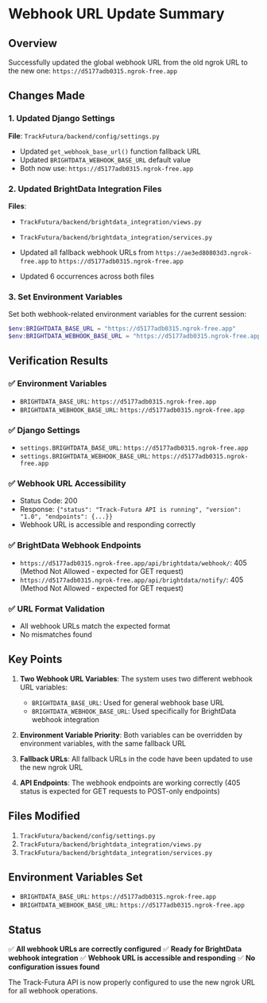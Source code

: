 # Webhook URL Update Summary

## Overview
Successfully updated the global webhook URL from the old ngrok URL to the new one: `https://d5177adb0315.ngrok-free.app`

## Changes Made

### 1. **Updated Django Settings**
**File**: `TrackFutura/backend/config/settings.py`

- Updated `get_webhook_base_url()` function fallback URL
- Updated `BRIGHTDATA_WEBHOOK_BASE_URL` default value
- Both now use: `https://d5177adb0315.ngrok-free.app`

### 2. **Updated BrightData Integration Files**
**Files**: 
- `TrackFutura/backend/brightdata_integration/views.py`
- `TrackFutura/backend/brightdata_integration/services.py`

- Updated all fallback webhook URLs from `https://ae3ed80803d3.ngrok-free.app` to `https://d5177adb0315.ngrok-free.app`
- Updated 6 occurrences across both files

### 3. **Set Environment Variables**
Set both webhook-related environment variables for the current session:

```powershell
$env:BRIGHTDATA_BASE_URL = "https://d5177adb0315.ngrok-free.app"
$env:BRIGHTDATA_WEBHOOK_BASE_URL = "https://d5177adb0315.ngrok-free.app"
```

## Verification Results

### ✅ **Environment Variables**
- `BRIGHTDATA_BASE_URL`: `https://d5177adb0315.ngrok-free.app`
- `BRIGHTDATA_WEBHOOK_BASE_URL`: `https://d5177adb0315.ngrok-free.app`

### ✅ **Django Settings**
- `settings.BRIGHTDATA_BASE_URL`: `https://d5177adb0315.ngrok-free.app`
- `settings.BRIGHTDATA_WEBHOOK_BASE_URL`: `https://d5177adb0315.ngrok-free.app`

### ✅ **Webhook URL Accessibility**
- Status Code: 200
- Response: `{"status": "Track-Futura API is running", "version": "1.0", "endpoints": {...}}`
- Webhook URL is accessible and responding correctly

### ✅ **BrightData Webhook Endpoints**
- `https://d5177adb0315.ngrok-free.app/api/brightdata/webhook/`: 405 (Method Not Allowed - expected for GET request)
- `https://d5177adb0315.ngrok-free.app/api/brightdata/notify/`: 405 (Method Not Allowed - expected for GET request)

### ✅ **URL Format Validation**
- All webhook URLs match the expected format
- No mismatches found

## Key Points

1. **Two Webhook URL Variables**: The system uses two different webhook URL variables:
   - `BRIGHTDATA_BASE_URL`: Used for general webhook base URL
   - `BRIGHTDATA_WEBHOOK_BASE_URL`: Used specifically for BrightData webhook integration

2. **Environment Variable Priority**: Both variables can be overridden by environment variables, with the same fallback URL

3. **Fallback URLs**: All fallback URLs in the code have been updated to use the new ngrok URL

4. **API Endpoints**: The webhook endpoints are working correctly (405 status is expected for GET requests to POST-only endpoints)

## Files Modified

1. `TrackFutura/backend/config/settings.py`
2. `TrackFutura/backend/brightdata_integration/views.py`
3. `TrackFutura/backend/brightdata_integration/services.py`

## Environment Variables Set

- `BRIGHTDATA_BASE_URL`: `https://d5177adb0315.ngrok-free.app`
- `BRIGHTDATA_WEBHOOK_BASE_URL`: `https://d5177adb0315.ngrok-free.app`

## Status

✅ **All webhook URLs are correctly configured**
✅ **Ready for BrightData webhook integration**
✅ **Webhook URL is accessible and responding**
✅ **No configuration issues found**

The Track-Futura API is now properly configured to use the new ngrok URL for all webhook operations.
